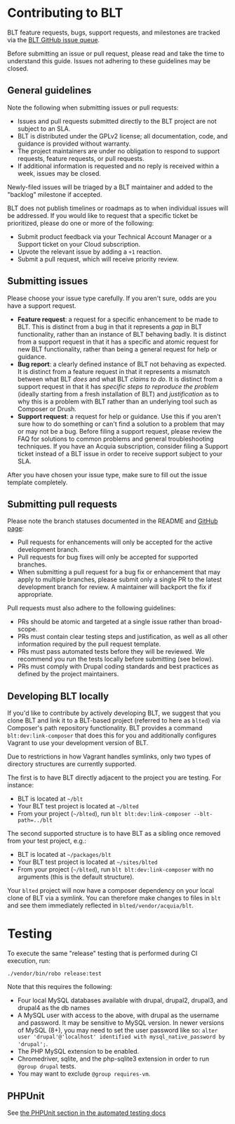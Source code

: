 # Contributing to BLT

BLT feature requests, bugs, support requests, and milestones are tracked via the [BLT GitHub issue queue](https://github.com/acquia/blt/issues).

Before submitting an issue or pull request, please read and take the time to understand this guide. Issues not adhering to these guidelines may be closed.

## General guidelines

Note the following when submitting issues or pull requests:
* Issues and pull requests submitted directly to the BLT project are not subject to an SLA.
* BLT is distributed under the GPLv2 license; all documentation, code, and guidance is provided without warranty.
* The project maintainers are under no obligation to respond to support requests, feature requests, or pull requests.
* If additional information is requested and no reply is received within a week, issues may be closed.

Newly-filed issues will be triaged by a BLT maintainer and added to the "backlog" milestone if accepted.

BLT does not publish timelines or roadmaps as to when individual issues will be addressed. If you would like to request that a specific ticket be prioritized, please do one or more of the following:
* Submit product feedback via your Technical Account Manager or a Support ticket on your Cloud subscription.
* Upvote the relevant issue by adding a `+1` reaction.
* Submit a pull request, which will receive priority review.

## Submitting issues

Please choose your issue type carefully. If you aren't sure, odds are you have a support request.
- **Feature request**: a request for a specific enhancement to be made to BLT. This is distinct from a bug in that it represents a _gap_ in BLT functionality, rather than an instance of BLT behaving badly. It is distinct from a support request in that it has a specific and atomic request for new BLT functionality, rather than being a general request for help or guidance.
- **Bug report**: a clearly defined instance of BLT not behaving as expected. It is distinct from a feature request in that it represents a mismatch between what BLT _does_ and what BLT _claims to do_. It is distinct from a support request in that it has _specific steps to reproduce the problem_ (ideally starting from a fresh installation of BLT) and _justification_ as to why this is a problem with BLT rather than an underlying tool such as Composer or Drush.
- **Support request**: a request for help or guidance. Use this if you aren't sure how to do something or can't find a solution to a problem that may or may not be a bug. Before filing a support request, please review the FAQ for solutions to common problems and general troubleshooting techniques. If you have an Acquia subscription, consider filing a Support ticket instead of a BLT issue in order to receive support subject to your SLA.

After you have chosen your issue type, make sure to fill out the issue template completely. 

## Submitting pull requests

Please note the branch statuses documented in the README and [GitHub page](https://github.com/acquia/blt):
- Pull requests for enhancements will only be accepted for the active development branch.
- Pull requests for bug fixes will only be accepted for supported branches.
- When submitting a pull request for a bug fix or enhancement that may apply to multiple branches, please submit only a single PR to the latest development branch for review. A maintainer will backport the fix if appropriate.

Pull requests must also adhere to the following guidelines:
- PRs should be atomic and targeted at a single issue rather than broad-scope.
- PRs must contain clear testing steps and justification, as well as all other information required by the pull request template.
- PRs must pass automated tests before they will be reviewed. We recommend you run the tests locally before submitting (see below).
- PRs must comply with Drupal coding standards and best practices as defined by the project maintainers.

## Developing BLT locally

If you'd like to contribute by actively developing BLT, we suggest that you clone BLT and link it to a BLT-based project (referred to here as `blted`) via Composer's path repository functionality. BLT provides a command `blt:dev:link-composer` that does this for you and additionally configures Vagrant to use your development version of BLT.

Due to restrictions in how Vagrant handles symlinks, only two types of directory structures are currently supported.

The first is to have BLT directly adjacent to the project you are testing. For instance:
- BLT is located at `~/blt`
- Your BLT test project is located at `~/blted`
- From your project (`~/blted`), run `blt blt:dev:link-composer --blt-path=../blt`

The second supported structure is to have BLT as a sibling once removed from your test project, e.g.:
- BLT is located at `~/packages/blt`
- Your BLT test project is located at `~/sites/blted`
- From your project (`~/blted`), run `blt blt:dev:link-composer` with no arguments (this is the default structure).

Your `blted` project will now have a composer dependency on your local clone of BLT via a symlink. You can therefore make changes to files in `blt` and see them immediately reflected in `blted/vendor/acquia/blt`.

# Testing

To execute the same "release" testing that is performed during CI execution, run:

```
./vendor/bin/robo release:test
```

Note that this requires the following:
- Four local MySQL databases available with drupal, drupal2, drupal3, and drupal4 as the db names
- A MySQL user with access to the above, with drupal as the username and password. It may be sensitive to MySQL version. In newer versions of MySQL (8+), you may need to set the user password like so: `alter user 'drupal'@'localhost' identified with mysql_native_password by 'drupal';`.
- The PHP MySQL extension to be enabled.
- Chromedriver, sqlite, and the php-sqlite3 extension in order to run `@group drupal` tests.
- You may want to exclude `@group requires-vm`.

## PHPUnit

See [the PHPUnit section in the automated testing docs](testing.md#PHPUnit)
